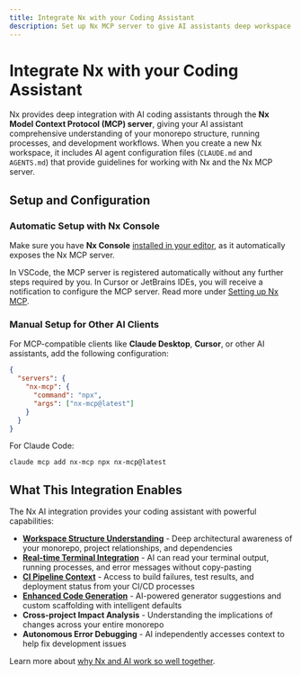 ```yaml
---
title: Integrate Nx with your Coding Assistant
description: Set up Nx MCP server to give AI assistants deep workspace context, terminal integration, and enhanced development capabilities.
---
```


# Integrate Nx with your Coding Assistant

Nx provides deep integration with AI coding assistants through the **Nx Model Context Protocol (MCP) server**, giving your AI assistant comprehensive understanding of your monorepo structure, running processes, and development workflows. When you create a new Nx workspace, it includes AI agent configuration files (`CLAUDE.md` and `AGENTS.md`) that provide guidelines for working with Nx and the Nx MCP server.

## Setup and Configuration

### Automatic Setup with Nx Console

Make sure you have **Nx Console** [installed in your editor](/getting-started/editor-setup), as it automatically exposes the Nx MCP server.

In VSCode, the MCP server is registered automatically without any further steps required by you. In Cursor or JetBrains IDEs, you will receive a notification to configure the MCP server. Read more under [Setting up Nx MCP](/features/enhance-AI#setting-up-nx-mcp).

### Manual Setup for Other AI Clients

For MCP-compatible clients like **Claude Desktop**, **Cursor**, or other AI assistants, add the following configuration:

```json {% fileName="mcp.json" %}
{
  "servers": {
    "nx-mcp": {
      "command": "npx",
      "args": ["nx-mcp@latest"]
    }
  }
}
```

For Claude Code:

```shell
claude mcp add nx-mcp npx nx-mcp@latest
```

## What This Integration Enables

The Nx AI integration provides your coding assistant with powerful capabilities:

- **[Workspace Structure Understanding](/blog/nx-mcp-vscode-copilot)** - Deep architectural awareness of your monorepo, project relationships, and dependencies
- **[Real-time Terminal Integration](/blog/nx-terminal-integration-ai)** - AI can read your terminal output, running processes, and error messages without copy-pasting
- **[CI Pipeline Context](/blog/nx-editor-ci-llm-integration)** - Access to build failures, test results, and deployment status from your CI/CD processes
- **[Enhanced Code Generation](/blog/nx-generators-ai-integration)** - AI-powered generator suggestions and custom scaffolding with intelligent defaults
- **Cross-project Impact Analysis** - Understanding the implications of changes across your entire monorepo
- **Autonomous Error Debugging** - AI independently accesses context to help fix development issues

Learn more about [why Nx and AI work so well together](/blog/nx-and-ai-why-they-work-together).
